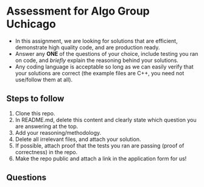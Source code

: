# Assessment for Algo Group Uchicago
- In this assignment, we are looking for solutions that are efficient, demonstrate high quality code, and are production ready. 
- Answer any **ONE** of the questions of your choice, include testing you ran on code, and _briefly_ explain the reasoning behind your solutions. 
- Any coding language is acceptable so long as we can easily verify that your solutions are correct (the example files are C++, you need not use/follow them at all).

## Steps to follow
1. Clone this repo.
2. In README.md, delete this content and clearly state which question you are answering at the top.
3. Add your reasoning/methodology.
4. Delete all irrelevant files, and attach your solution.
5. If possible, attach proof that the tests you ran are passing (proof of correctness) in the repo.
6. Make the repo public and attach a link in the application form for us!

## Questions
